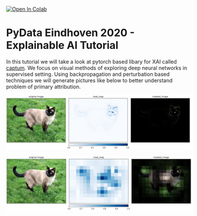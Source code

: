 [![Open In Colab](https://colab.research.google.com/assets/colab-badge.svg)](https://colab.research.google.com/github/osin-vladimir/xai-tutorial/blob/main/captum_demo.ipynb)

# PyData Eindhoven 2020 - Explainable AI Tutorial

In this tutorial we will take a look at pytorch based libary for XAI called
[captum](https://captum.ai/). We focus on visual methods of exploring deep neural
networks in supervised setting. Using backpropagation and perturbation based techniques
we will generate pictures like below to better understand problem of primary attribution.

![](result_gradcam.png)


![](result_occlusion.png)
